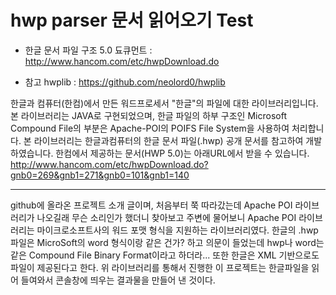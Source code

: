 # hwp parser 문서 읽어오기 Test


- 한글 문서 파일 구조 5.0 됴큐먼트 : http://www.hancom.com/etc/hwpDownload.do 

- 참고 hwplib : https://github.com/neolord0/hwplib

한글과 컴퓨터(한컴)에서 만든 워드프로세서 "한글"의 파일에 대한 라이브러리입니다.
본 라이브러리는 JAVA로 구현되었으며, 한글 파일의 하부 구조인 Microsoft Compound File의 부분은 Apache-POI의 POIFS File System을 사용하여 처리합니다. 본 라이브러리는 한글과컴퓨터의 한글 문서 파일(.hwp) 공개 문서를 참고하여 개발하였습니다. 한컴에서 제공하는 문서(HWP 5.0)는 아래URL에서 받을 수 있습니다.
http://www.hancom.com/etc/hwpDownload.do?gnb0=269&gnb1=271&gnb0=101&gnb1=140

------------

github에 올라온 프로젝트 소개 글이며, 처음부터 쭉 따라갔는데 Apache POI 라이브러리가 나오길래 
무슨 소리인가 했더니 찾아보고 주변에 물어보니 Apache POI 라이브러리는
마이크로소프트사의 워드 포맷 형식을 지원하는 라이브러리였다.
한글의 .hwp파일은 MicroSoft의 word 형식이랑 같은 건가? 하고 의문이 들었는데
hwp나 word는 같은 Compound File Binary Format이라고 하더라... 
또한 한글은 XML 기반으로도 파일이 제공된다고 한다.
위 라이브러리를 통해서 진행한 이 프로젝트는 한글파일을 읽어 들여와서 콘솔창에 띄우는 결과물을 만들어 낸 것이다.
